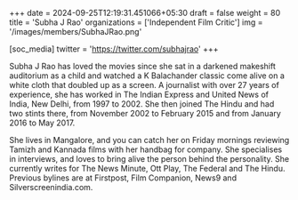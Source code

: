 +++
date = 2024-09-25T12:19:31.451066+05:30
draft = false
weight = 80
title = 'Subha J Rao'
organizations = ['Independent Film Critic']
img = '/images/members/SubhaJRao.png'

[soc_media]
twitter = 'https://twitter.com/subhajrao'
+++

Subha J Rao has loved the movies since she sat in a darkened makeshift auditorium as a child and watched a K Balachander classic come alive on a white cloth that doubled up as a screen. A journalist with over 27 years of experience, she has worked in The Indian Express and United News of India, New Delhi, from 1997 to 2002. She then joined The Hindu and had two stints there, from November 2002 to February 2015 and from January 2016 to May 2017.

She lives in Mangalore, and you can catch her on Friday mornings reviewing Tamizh and Kannada films with her handbag for company. She specialises in interviews, and loves to bring alive the person behind the personality. She currently writes for The News Minute, Ott Play, The Federal and The Hindu. Previous bylines are at Firstpost, Film Companion, News9 and Silverscreenindia.com.
